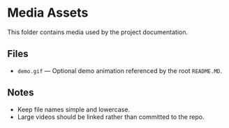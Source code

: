 # Media Assets

This folder contains media used by the project documentation.

## Files

- `demo.gif` — Optional demo animation referenced by the root `README.MD`.

## Notes

- Keep file names simple and lowercase.
- Large videos should be linked rather than committed to the repo.
